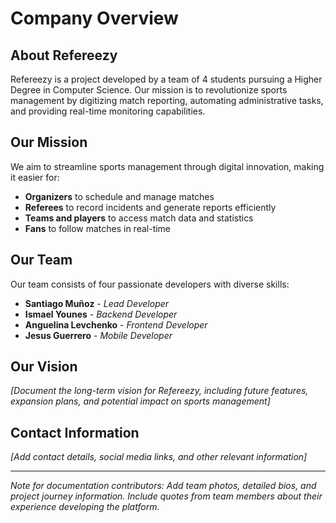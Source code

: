 # Company Overview

## About Refereezy

Refereezy is a project developed by a team of 4 students pursuing a Higher Degree in Computer Science. Our mission is to revolutionize sports management by digitizing match reporting, automating administrative tasks, and providing real-time monitoring capabilities.

## Our Mission

We aim to streamline sports management through digital innovation, making it easier for:

- **Organizers** to schedule and manage matches
- **Referees** to record incidents and generate reports efficiently
- **Teams and players** to access match data and statistics
- **Fans** to follow matches in real-time

## Our Team

Our team consists of four passionate developers with diverse skills:

- **Santiago Muñoz** - *Lead Developer*
- **Ismael Younes** - *Backend Developer*
- **Anguelina Levchenko** - *Frontend Developer*
- **Jesus Guerrero** - *Mobile Developer*

## Our Vision

*[Document the long-term vision for Refereezy, including future features, expansion plans, and potential impact on sports management]*

## Contact Information

*[Add contact details, social media links, and other relevant information]*

---

*Note for documentation contributors: Add team photos, detailed bios, and project journey information. Include quotes from team members about their experience developing the platform.*
